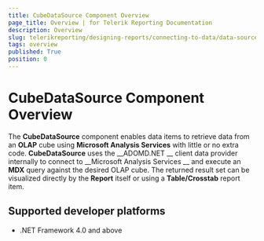 ```yaml
---
title: CubeDataSource Component Overview
page_title: Overview | for Telerik Reporting Documentation
description: Overview
slug: telerikreporting/designing-reports/connecting-to-data/data-source-components/cubedatasource-component/overview
tags: overview
published: True
position: 0
---
```


# CubeDataSource Component Overview



The __CubeDataSource__ component enables data items to retrieve data from an 				__OLAP__ cube using __Microsoft Analysis Services__ with 				little or no extra code. __CubeDataSource__ uses the __ADOMD.NET 				__ client data provider internally to connect to __Microsoft Analysis Services 				__ and execute an __MDX__ query against the desired OLAP cube. 				The returned result set can be visualized directly by the __Report__ itself 				or using a __Table/Crosstab__ report item. 			

## Supported developer platforms

* .NET Framework 4.0 and above             
